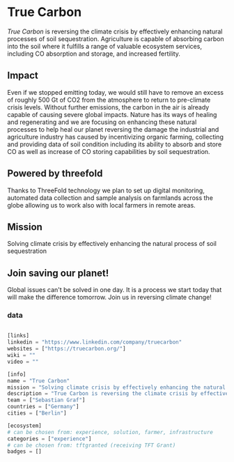 # True Carbon

*True Carbon* is reversing the climate crisis by effectively enhancing natural processes of soil sequestration. Agriculture is capable of absorbing carbon into the soil where it fulfills a range of valuable ecosystem services, including CO absorption and storage, and increased fertility.

## Impact

Even if we stopped emitting today, we would still have to remove an excess of roughly 500 Gt of CO2 from the atmosphere to return to pre-climate crisis levels. Without further emissions, the carbon in the air is already capable of causing severe global impacts. Nature has its ways of healing and regenerating and we are focusing on enhancing these natural processes to help heal our planet reversing the damage the industrial and agriculture industry has caused by incentivizing organic farming, collecting and providing data of soil condition including its ability to absorb and store CO as well as increase of CO storing capabilities by soil sequestration.

## Powered by threefold

Thanks to ThreeFold technology we plan to set up digital monitoring, automated data collection and sample analysis on farmlands across the globe allowing us to work also with local farmers in remote areas.

## Mission

Solving climate crisis by effectively enhancing the natural process of soil sequestration

 ## Join saving our planet!
 
Global issues can't be solved in one day. It is a process we start today that will make the difference tomorrow. Join us in reversing climate change!


### data

```python

[links]
linkedin = "https://www.linkedin.com/company/truecarbon"
websites = ["https://truecarbon.org/"]
wiki = ""
video = ""

[info]
name = "True Carbon"
mission = "Solving climate crisis by effectively enhancing the natural process of soil sequestration"
description = "True Carbon is reversing the climate crisis by effectively enhancing natural processes of soil sequestration. Agriculture is capable of absorbing carbon into the soil where it fulfills a range of valuable ecosystem services, including CO absorption and storage, and increased fertility."
team = ["Sebastian Graf"]
countries = ["Germany"]
cities = ["Berlin"]

[ecosystem]
# can be chosen from: experience, solution, farmer, infrastructure
categories = ["experience"]
# can be chosen from: tftgranted (receiving TFT Grant)
badges = []

```

